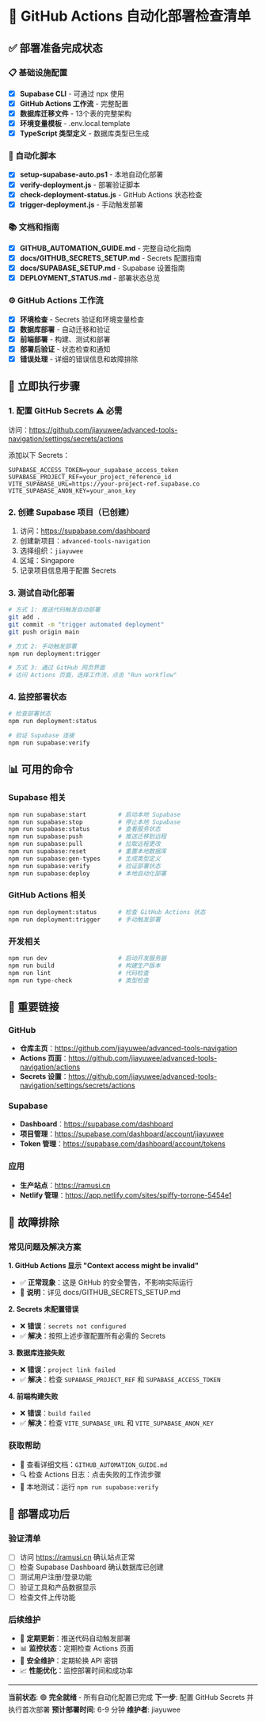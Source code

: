 # 🚀 GitHub Actions 自动化部署检查清单

## ✅ 部署准备完成状态

### 📋 基础设施配置
- [x] **Supabase CLI** - 可通过 npx 使用
- [x] **GitHub Actions 工作流** - 完整配置
- [x] **数据库迁移文件** - 13个表的完整架构
- [x] **环境变量模板** - .env.local.template
- [x] **TypeScript 类型定义** - 数据库类型已生成

### 🔧 自动化脚本
- [x] **setup-supabase-auto.ps1** - 本地自动化部署
- [x] **verify-deployment.js** - 部署验证脚本
- [x] **check-deployment-status.js** - GitHub Actions 状态检查
- [x] **trigger-deployment.js** - 手动触发部署

### 📚 文档和指南
- [x] **GITHUB_AUTOMATION_GUIDE.md** - 完整自动化指南
- [x] **docs/GITHUB_SECRETS_SETUP.md** - Secrets 配置指南
- [x] **docs/SUPABASE_SETUP.md** - Supabase 设置指南
- [x] **DEPLOYMENT_STATUS.md** - 部署状态总览

### ⚙️ GitHub Actions 工作流
- [x] **环境检查** - Secrets 验证和环境变量检查
- [x] **数据库部署** - 自动迁移和验证
- [x] **前端部署** - 构建、测试和部署
- [x] **部署后验证** - 状态检查和通知
- [x] **错误处理** - 详细的错误信息和故障排除

## 🎯 立即执行步骤

### 1. 配置 GitHub Secrets ⚠️ **必需**
访问：https://github.com/jiayuwee/advanced-tools-navigation/settings/secrets/actions

添加以下 Secrets：
```
SUPABASE_ACCESS_TOKEN=your_supabase_access_token
SUPABASE_PROJECT_REF=your_project_reference_id
VITE_SUPABASE_URL=https://your-project-ref.supabase.co
VITE_SUPABASE_ANON_KEY=your_anon_key
```

### 2. 创建 Supabase 项目（已创建）
1. 访问：https://supabase.com/dashboard
2. 创建新项目：`advanced-tools-navigation`
3. 选择组织：`jiayuwee`
4. 区域：Singapore
5. 记录项目信息用于配置 Secrets

### 3. 测试自动化部署
```bash
# 方式 1: 推送代码触发自动部署
git add .
git commit -m "trigger automated deployment"
git push origin main

# 方式 2: 手动触发部署
npm run deployment:trigger

# 方式 3: 通过 GitHub 网页界面
# 访问 Actions 页面，选择工作流，点击 "Run workflow"
```

### 4. 监控部署状态
```bash
# 检查部署状态
npm run deployment:status

# 验证 Supabase 连接
npm run supabase:verify
```

## 📊 可用的命令

### Supabase 相关
```bash
npm run supabase:start         # 启动本地 Supabase
npm run supabase:stop          # 停止本地 Supabase
npm run supabase:status        # 查看服务状态
npm run supabase:push          # 推送迁移到远程
npm run supabase:pull          # 拉取远程更改
npm run supabase:reset         # 重置本地数据库
npm run supabase:gen-types     # 生成类型定义
npm run supabase:verify        # 验证部署状态
npm run supabase:deploy        # 本地自动化部署
```

### GitHub Actions 相关
```bash
npm run deployment:status      # 检查 GitHub Actions 状态
npm run deployment:trigger     # 手动触发部署
```

### 开发相关
```bash
npm run dev                    # 启动开发服务器
npm run build                  # 构建生产版本
npm run lint                   # 代码检查
npm run type-check             # 类型检查
```

## 🔗 重要链接

### GitHub
- **仓库主页**：https://github.com/jiayuwee/advanced-tools-navigation
- **Actions 页面**：https://github.com/jiayuwee/advanced-tools-navigation/actions
- **Secrets 设置**：https://github.com/jiayuwee/advanced-tools-navigation/settings/secrets/actions

### Supabase
- **Dashboard**：https://supabase.com/dashboard
- **项目管理**：https://supabase.com/dashboard/account/jiayuwee
- **Token 管理**：https://supabase.com/dashboard/account/tokens

### 应用
- **生产站点**：https://ramusi.cn
- **Netlify 管理**：https://app.netlify.com/sites/spiffy-torrone-5454e1

## 🚨 故障排除

### 常见问题及解决方案

**1. GitHub Actions 显示 "Context access might be invalid"**
- ✅ **正常现象**：这是 GitHub 的安全警告，不影响实际运行
- 📖 **说明**：详见 docs/GITHUB_SECRETS_SETUP.md

**2. Secrets 未配置错误**
- ❌ **错误**：`secrets not configured`
- ✅ **解决**：按照上述步骤配置所有必需的 Secrets

**3. 数据库连接失败**
- ❌ **错误**：`project link failed`
- ✅ **解决**：检查 `SUPABASE_PROJECT_REF` 和 `SUPABASE_ACCESS_TOKEN`

**4. 前端构建失败**
- ❌ **错误**：`build failed`
- ✅ **解决**：检查 `VITE_SUPABASE_URL` 和 `VITE_SUPABASE_ANON_KEY`

### 获取帮助
- 📖 查看详细文档：`GITHUB_AUTOMATION_GUIDE.md`
- 🔍 检查 Actions 日志：点击失败的工作流步骤
- 🧪 本地测试：运行 `npm run supabase:verify`

## 🎉 部署成功后

### 验证清单
- [ ] 访问 https://ramusi.cn 确认站点正常
- [ ] 检查 Supabase Dashboard 确认数据库已创建
- [ ] 测试用户注册/登录功能
- [ ] 验证工具和产品数据显示
- [ ] 检查文件上传功能

### 后续维护
- 🔄 **定期更新**：推送代码自动触发部署
- 📊 **监控状态**：定期检查 Actions 页面
- 🔐 **安全维护**：定期轮换 API 密钥
- 📈 **性能优化**：监控部署时间和成功率

---

**当前状态**: 🟢 **完全就绪** - 所有自动化配置已完成
**下一步**: 配置 GitHub Secrets 并执行首次部署
**预计部署时间**: 6-9 分钟
**维护者**: jiayuwee
